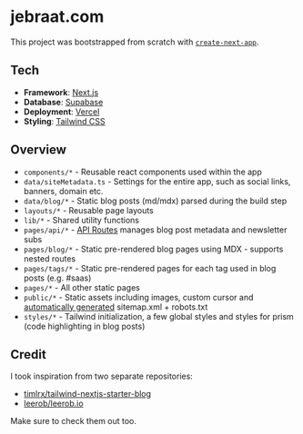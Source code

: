 # jebraat.com

This project was bootstrapped from scratch with [`create-next-app`](https://github.com/vercel/next.js/tree/canary/packages/create-next-app).

## Tech

- **Framework**: [Next.js](https://nextjs.org/)
- **Database**: [Supabase](https://supabase.com)
- **Deployment**: [Vercel](https://vercel.com)
- **Styling**: [Tailwind CSS](https://tailwindcss.com/)

## Overview
- `components/*` - Reusable react components used within the app
- `data/siteMetadata.ts` - Settings for the entire app, such as social links, banners, domain etc.
- `data/blog/*` - Static blog posts (md/mdx) parsed during the build step
- `layouts/*` - Reusable page layouts
- `lib/*` - Shared utility functions
- `pages/api/*` - [API Routes](https://nextjs.org/docs/api-routes/introduction) manages blog post metadata and newsletter subs
- `pages/blog/*` - Static pre-rendered blog pages using MDX - supports nested routes
- `pages/tags/*` - Static pre-rendered pages for each tag used in blog posts (e.g. #saas)
- `pages/*` - All other static pages
- `public/*` - Static assets including images, custom cursor and [automatically generated](https://github.com/iamvishnusankar/next-sitemap) sitemap.xml + robots.txt
- `styles/*` - Tailwind initialization, a few global styles and styles for prism (code highlighting in blog posts)

## Credit

I took inspiration from two separate repositories:
- [timlrx/tailwind-nextjs-starter-blog](https://github.com/timlrx/tailwind-nextjs-starter-blog/tree/4bd9eb9c7c54222eb0c1c56e68a108e9dd476a80)
- [leerob/leerob.io](https://github.com/leerob/leerob.io)

Make sure to check them out too.

